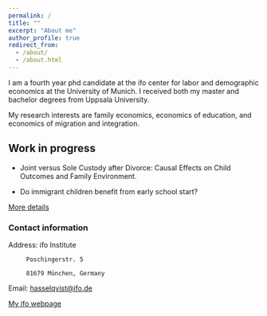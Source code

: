 ```yaml
---
permalink: /
title: ""
excerpt: "About me"
author_profile: true
redirect_from: 
  - /about/
  - /about.html
---
```


I am a fourth year phd candidate at the ifo center for labor and demographic economics at the University of Munich. I received both my master and bachelor degrees from Uppsala University.

My research interests are family economics, economics of education, and economics of migration and integration.

## Work in progress

* Joint versus Sole Custody after Divorce: Causal Effects on Child Outcomes and Family Environment. 

* Do immigrant children benefit from early school start? 

[More details](https://hasselqvist.github.io/research/)


### Contact information
Address: ifo Institute

         Poschingerstr. 5 
         
         81679 München, Germany
         
Email: hasselqvist@ifo.de

[My ifo webpage](https://www.ifo.de/en/hasselqvist-a)


